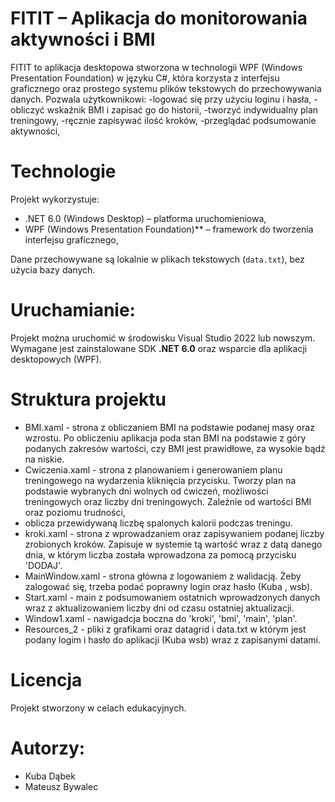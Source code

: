 # FITIT – Aplikacja do monitorowania aktywności i BMI

FITIT to aplikacja desktopowa stworzona w technologii WPF (Windows Presentation Foundation) w języku C#, która korzysta z interfejsu graficznego oraz prostego systemu plików tekstowych do przechowywania danych.
Pozwala użytkownikowi:
-logować się przy użyciu loginu i hasła,
-obliczyć wskaźnik BMI i zapisać go do historii,
-tworzyć indywidualny plan treningowy,
-ręcznie zapisywać ilość kroków,
-przeglądać podsumowanie aktywności,

# Technologie

Projekt wykorzystuje:
- .NET 6.0 (Windows Desktop) – platforma uruchomieniowa,
- WPF (Windows Presentation Foundation)** – framework do tworzenia interfejsu graficznego,

Dane przechowywane są lokalnie w plikach tekstowych (`data.txt`), bez użycia bazy danych.


# Uruchamianie:

Projekt można uruchomić w środowisku Visual Studio 2022 lub nowszym.  
Wymagane jest zainstalowane SDK **.NET 6.0** oraz wsparcie dla aplikacji desktopowych (WPF).



# Struktura projektu

- BMI.xaml - strona z obliczaniem BMI na podstawie podanej masy oraz wzrostu. Po obliczeniu aplikacja poda stan BMI na podstawie z góry podanych zakresów wartości, czy BMI jest prawidłowe, za wysokie bądź na niskie.
- Cwiczenia.xaml - strona z planowaniem i generowaniem planu treningowego na wydarzenia kliknięcia przycisku. Tworzy plan na podstawie wybranych dni wolnych od ćwiczeń, możliwości treningowych oraz liczby dni treningowych. Zależnie od wartości BMI oraz poziomu trudności,
- oblicza przewidywaną liczbę spalonych kalorii podczas treningu.
- kroki.xaml - strona z wprowadzaniem oraz zapisywaniem podanej liczby zrobionych kroków. Zapisuje w systemie tą wartość wraz z datą danego dnia, w którym liczba została wprowadzona za pomocą przycisku 'DODAJ'.
- MainWindow.xaml - strona główna z logowaniem z walidacją. Żeby zalogować się, trzeba podać poprawny login oraz hasło (Kuba  ,  wsb).
- Start.xaml - main z podsumowaniem ostatnich wprowadzonych danych wraz z aktualizowaniem liczby dni od czasu ostatniej aktualizacji.
- Window1.xaml - nawigadcja boczna do 'kroki', 'bmi', 'main', 'plan'.
- Resources_2 - pliki z grafikami oraz datagrid i data.txt w którym jest podany logim i hasło do aplikacji (Kuba  wsb) wraz z zapisanymi datami.


# Licencja

Projekt stworzony w celach edukacyjnych.


# Autorzy:
- Kuba Dąbek
- Mateusz Bywalec
